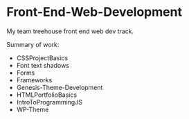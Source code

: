 Front-End-Web-Development
=========================

My team treehouse front end web dev track.

Summary of work:
- CSSProjectBasics
- Font text shadows
- Forms
- Frameworks
- Genesis-Theme-Development
- HTMLPortfolioBasics
- IntroToProgrammingJS
- WP-Theme
